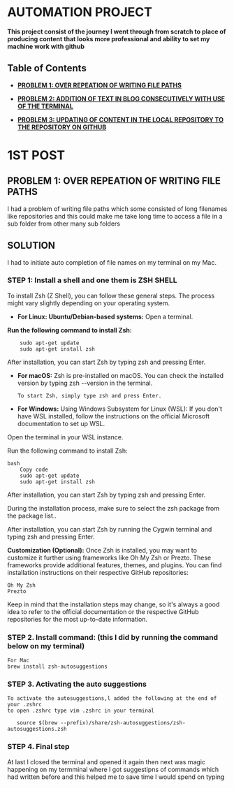 # **AUTOMATION PROJECT**

**This project consist of the journey l went through from scratch to place of producing content that looks more professional and ability to set my machine work with github**

## Table of Contents

 - **[PROBLEM 1: OVER REPEATION OF WRITING FILE PATHS](#installation)**
   
 - **[PROBLEM 2: ADDITION OF TEXT IN BLOG CONSECUTIVELY WITH USE OF THE TERMINAL](https://github.com/23W-GBAC/Oscarkyamuwendo/blob/main/post%202.md)**
   
 - **[PROBLEM 3: UPDATING OF CONTENT IN THE LOCAL REPOSITORY TO THE REPOSITORY ON GITHUB](https://github.com/23W-GBAC/Oscarkyamuwendo/blob/main/post%203.md)**


# 1ST POST
## **PROBLEM 1: OVER REPEATION OF WRITING FILE PATHS**
   I had a problem of writing file paths which some consisted of long filenames like repositories and this could make me take long time to access a file in a sub folder from other many sub folders 


## SOLUTION
I had to initiate auto completion of file names on my terminal on my Mac.


### STEP 1: Install a shell and one them is ZSH SHELL
To install Zsh (Z Shell), you can follow these general steps. The process might vary slightly depending on 
     your operating system.

- **For Linux: Ubuntu/Debian-based systems:**
		Open a terminal.

**Run the following command to install Zsh:**

		sudo apt-get update
		sudo apt-get install zsh
	
After installation, you can start Zsh by typing zsh and pressing Enter.

	
- **For macOS:**
Zsh is pre-installed on macOS. You can check the installed version by typing zsh --version in the terminal.

      To start Zsh, simply type zsh and press Enter.

- **For Windows:**
Using Windows Subsystem for Linux (WSL):
If you don't have WSL installed, follow the instructions on the official Microsoft documentation to set up WSL.

Open the terminal in your WSL instance.

Run the following command to install Zsh:

	bash
		Copy code
		sudo apt-get update
		sudo apt-get install zsh
After installation, you can start Zsh by typing zsh and pressing Enter.


During the installation process, make sure to select the zsh package from the package list..

After installation, you can start Zsh by running the Cygwin terminal and typing zsh and pressing Enter.

**Customization (Optional):**
	Once Zsh is installed, you may want to customize it further using frameworks like Oh My Zsh or Prezto.
        These frameworks provide additional features, themes, and plugins. You can find installation instructions 
	on their respective GitHub repositories:

	Oh My Zsh
	Prezto
Keep in mind that the installation steps may change, so it's always a good idea to refer to the official documentation 							or the respective GitHub repositories for the most up-to-date information.

### STEP 2. Install command: (this l did by running the command below on my terminal)
	For Mac
	brew install zsh-autosuggestions

### STEP 3. Activating the auto suggestions
      
	To activate the autosuggestions,l added the following at the end of your .zshrc
	to open .zshrc type vim .zshrc in your terminal

       source $(brew --prefix)/share/zsh-autosuggestions/zsh-autosuggestions.zsh

### STEP 4. Final step
At last l closed the terminal and opened it again then next was magic happening on my termminal where l got suggestipns of 						commands which had written before and this helped me to save time l would spend on typing 

 

